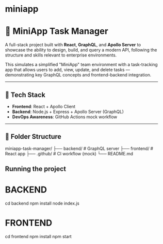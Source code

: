 # miniapp
# 📝 MiniApp Task Manager

A full-stack project built with **React**, **GraphQL**, and **Apollo Server** to showcase the ability to design, build, and query a modern API, following the structure and skills relevant to enterprise environments.

This simulates a simplified "MiniApp" team environment with a task-tracking app that allows users to add, view, update, and delete tasks — demonstrating key GraphQL concepts and frontend-backend integration.

---

## 🚀 Tech Stack

- **Frontend**: React + Apollo Client
- **Backend**: Node.js + Express + Apollo Server (GraphQL)
- **DevOps Awareness**: GitHub Actions mock workflow

---

## 📂 Folder Structure

miniapp-task-manager/
├── backend/ # GraphQL server
├── frontend/ # React app
├── .github/ # CI workflow (mock)
└── README.md

## Running the project 

# BACKEND
cd backend
npm install
node index.js

# FRONTEND
cd frontend
npm install
npm start


